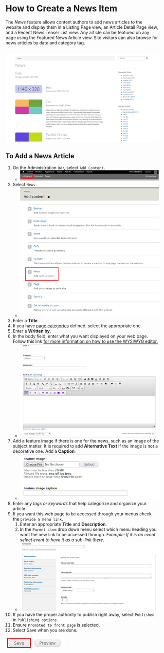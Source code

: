 # How to Create a News Item
The *News* feature allows content authors to add news articles to the website and display them in a Listing Page view, an Article Detail Page view, and a Recent News Teaser List view. Any article can be featured on any page using the Featured News Article view. Site visitors can also browse for news articles by date and category tag.

![An Example of a News Item.](../images/neex.png)
---

## To Add a News Article
1. On the Administration bar, select `Add Content`.
    * ![Add Content Highlighted](../images/ambac.png)
2. Select `News`.
    * ![News Option Selected](../images/addconnews.png)
3. Enter a **Title**
4. If you have [page categories](taxonomies.md#categories) defined, select the appropriate one.
5. Enter a **Written by**.
6. In the body field, enter what you want displayed on your web page. Follow this link [for more information on how to use the WYSIWYG editor.](wysiwyg-editor.md)
    * ![Example of Written by and Body fields](../images/newstitlebody.png)
7. Add a feature image if there is one for the news, such as an image of the subject matter. It is required to add **Alternative Text** if the image is not a decorative one. Add a **Caption**.
    * ![Example of Featured Image option](../images/newsfeatureimg.png)
8. Enter any *tags or keywords* that help categorize and organize your article.
9. If you want this web page to be accessed through your menus check the `provide a menu link`.
    1. Enter an appropriate **Title** and **Description**.
    2. In the `Parent item` drop down menu select which menu heading you want the new link to be accessed through. *Example: If it is an event select event to have it as a sub-link there.*
    * ![Example of News Menu Options](../images/pagekeyoptmenu.png)
10. If you have the proper authority to publish right away, select `Published` in `Publishing options`.
11. Ensure `Promoted to front page` is selected.
11. Select Save when you are done.

![Image of Save Button](../images/save.png)
